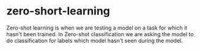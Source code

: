 # zero-short-learning
Zero-shot learning is when we are testing a model on a task for which it hasn't been trained.  In Zero-shot classification we are asking the model to do classification for labels which model hasn't seen during the model.
